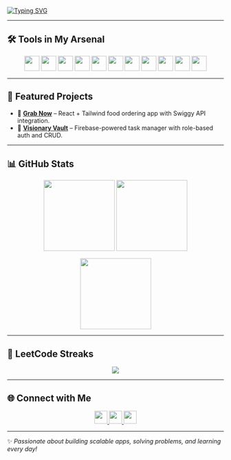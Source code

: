 [![Typing SVG](https://readme-typing-svg.demolab.com?font=Fira+Code&pause=1000&color=00BFFF&width=435&lines=Tirumala+Teja;Full-Stack+Developer;Java+%7C+React+%7C+Cloud;Problem+Solver+%7C+DSA+Enthusiast;Always+Learning+New+Tech)](https://git.io/typing-svg)

---

## 🛠️ Tools in My Arsenal

<p align="center">
  <img src="https://img.shields.io/badge/Java-ED8B00?style=for-the-badge&logo=openjdk&logoColor=white" height="35" />
  <img src="https://img.shields.io/badge/JavaScript-F7DF1E?style=for-the-badge&logo=javascript&logoColor=black" height="35" />
  <img src="https://img.shields.io/badge/React-20232A?style=for-the-badge&logo=react&logoColor=61DAFB" height="35" />
  <img src="https://img.shields.io/badge/TailwindCSS-38B2AC?style=for-the-badge&logo=tailwind-css&logoColor=white" height="35" />
  <img src="https://img.shields.io/badge/MUI-007FFF?style=for-the-badge&logo=mui&logoColor=white" height="35" />
  <img src="https://img.shields.io/badge/MySQL-4479A1?style=for-the-badge&logo=mysql&logoColor=white" height="35" />
  <img src="https://img.shields.io/badge/Firebase-ffca28?style=for-the-badge&logo=firebase&logoColor=black" height="35" />
  <img src="https://img.shields.io/badge/Git-F05032?style=for-the-badge&logo=git&logoColor=white" height="35" />
  <img src="https://img.shields.io/badge/GitHub-181717?style=for-the-badge&logo=github&logoColor=white" height="35" />
  <img src="https://img.shields.io/badge/VS_Code-0078D4?style=for-the-badge&logo=visual-studio-code&logoColor=white" height="35" />
  <img src="https://img.shields.io/badge/IntelliJIDEA-000000?style=for-the-badge&logo=intellij-idea&logoColor=white" height="35" />
</p>

---

## 🚀 Featured Projects

- 🍔 **[Grab Now](https://github.com/tirumalateja19/GrabNow)** – React + Tailwind food ordering app with Swiggy API integration.  
- 📂 **[Visionary Vault](https://github.com/tirumalateja19/VisionaryVault)** – Firebase-powered task manager with role-based auth and CRUD.

---

## 📊 GitHub Stats

<p align="center">
  <img src="https://github-readme-stats.vercel.app/api?username=tirumalateja19&show_icons=true&theme=github_dark" height="165" />
  <img src="https://github-readme-stats.vercel.app/api/top-langs/?username=tirumalateja19&layout=compact&theme=github_dark" height="165" />
</p>

<p align="center">
  <img src="https://github-readme-streak-stats.herokuapp.com/?user=tirumalateja19&theme=github-dark" height="165"/>
</p>

---

## 🧩 LeetCode Streaks

<p align="center">
  <a href="https://leetcode.com/u/Teja_Tirumala/">
    <img src="https://leetcard.jacoblin.cool/Teja_Tirumala?theme=dark&font=Karma&ext=streak" />
  </a>
</p>

---

## 🌐 Connect with Me

<p align="center">
<!--   <a href="https://discord.com/users/yourdiscordid" target="_blank">
    <img src="https://img.shields.io/badge/Discord-5865F2?style=for-the-badge&logo=discord&logoColor=white" height="30" />
  </a> -->
  <a href="https://github.com/tirumalateja19" target="_blank">
    <img src="https://img.shields.io/badge/GitHub-181717?style=for-the-badge&logo=github&logoColor=white" height="30" />
  </a>
  <a href="mailto:tirumalateja.jampani@gmail.com" target="_blank">
    <img src="https://img.shields.io/badge/Gmail-D14836?style=for-the-badge&logo=gmail&logoColor=white" height="30" />
  </a>
  <a href="https://www.linkedin.com/in/tirumala-teja-19j04" target="_blank">
    <img src="https://img.shields.io/badge/LinkedIn-0077B5?style=for-the-badge&logo=linkedin&logoColor=white" height="30" />
  </a>
</p>

---

✨ *Passionate about building scalable apps, solving problems, and learning every day!*  
